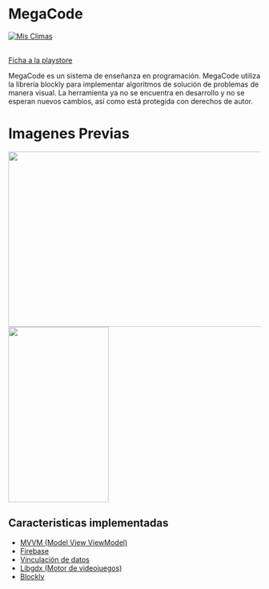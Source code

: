 # MegaCode

[![Mis Climas](https://lh3.googleusercontent.com/WXmgxZCO4Tpp1YTfEH5YVQgBnrLo8S_bSMZPZc1kB29_W0Pf68_KmgnvCafNILJMbIzc=s180-rw)](https://play.google.com/store/apps/details?id=com.rockbass2560.megacode)

<br/>[Ficha a la playstore](https://play.google.com/store/apps/details?id=com.rockbass2560.megacode)

MegaCode es un sistema de enseñanza en programación. MegaCode utiliza la librería blockly para implementar algoritmos de solución de problemas de manera visual. La herramienta ya no se encuentra en desarrollo y no se esperan nuevos cambios, así como está protegida con derechos de autor.

# Imagenes Previas

<img src="https://lh3.googleusercontent.com/gU_5z8fybTWBAhGvwYhLKAJXUoPNbpEJZmDJ9K3UdfCsCu9SumvlmA48zhziPjeEjXpr=w720-h310-rw" width="550" height="350" />

<img src="https://lh3.googleusercontent.com/p8dUaYNpVtsxlpkDCxAZj11AtSdVx_hfApjEn5d-VARujFxBSVT1CsxW0UvJkizMvA=w720-h310-rw" width="200" height="350" />

## Caracteristicas implementadas

  - [MVVM (Model View ViewModel)](https://developer.android.com/topic/libraries/architecture/viewmodel)
  - [Firebase](https://firebase.google.com/?hl=es_419)
  - [Vinculación de datos](https://developer.android.com/topic/libraries/data-binding)
  - [Libgdx (Motor de videojuegos)](https://libgdx.badlogicgames.com/)
  - [Blockly](https://developers.google.com/blockly)
